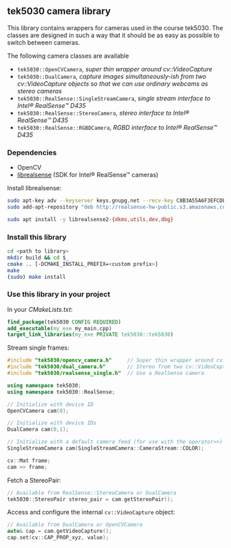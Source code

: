 ## tek5030 camera library
This library contains wrappers for cameras used in the course tek5030.
The classes are designed in such a way that it should be as easy as possible to switch between cameras.

The following camera classes are available
- `tek5030::OpenCVCamera`, _super thin wrapper around cv::VideoCapture_
- `tek5030::DualCamera`, _capture images simultaneously-ish from two cv::VideoCapture objects so that we can use ordinary webcams as stereo cameras_
- `tek5030::RealSense::SingleStreamCamera`, _single stream interface to Intel® RealSense™ D435_
- `tek5030::RealSense::StereoCamera`, _stereo interface to Intel® RealSense™ D435_
- `tek5030::RealSense::RGBDCamera`, _RGBD interface to Intel® RealSense™ D435_

### Dependencies
- OpenCV
- [librealsense](https://github.com/IntelRealSense/librealsense) (SDK for Intel® RealSense™ cameras)

Install librealsense:
```bash
sudo apt-key adv --keyserver keys.gnupg.net --recv-key C8B3A55A6F3EFCDE || sudo apt-key adv --keyserver hkp://keyserver.ubuntu.com:80 --recv-key C8B3A55A6F3EFCDE
sudo add-apt-repository "deb http://realsense-hw-public.s3.amazonaws.com/Debian/apt-repo $(lsb_release -sc) main" -u

sudo apt install -y librealsense2-{dkms,utils,dev,dbg}
```

### Install this library
```bash
cd <path to library>
mkdir build && cd $_
cmake .. [-DCMAKE_INSTALL_PREFIX=<custom prefix>]
make
(sudo) make install
```
### Use this library in your project
In your _CMakeLists.txt_:
```cmake
find_package(tek5030 CONFIG REQUIRED)
add_executable(my_exe my_main.cpp)
target_link_libraries(my_exe PRIVATE tek5030::tek5030)
```

Stream single frames:
```c++
#include "tek5030/opencv_camera.h"     // Super thin wrapper around cv::VideoCapture
#include "tek5030/dual_camera.h"       // Stereo from two cv::VideoCapture cameras
#include "tek5030/realsense_single.h"  // Use a RealSense camera

using namespace tek5030;
using namespace tek5030::RealSense;

// Initialize with device ID
OpenCVCamera cam(0);

// Initialize with device IDs 
DualCamera cam(0,1);

// Initialize with a default camera feed (for use with the operator>>)
SingleStreamCamera cam(SingleStreamCamera::CameraStream::COLOR);

cv::Mat frame;
cam >> frame;
```

Fetch a StereoPair:
```c++
// Available from RealSense::StereoCamera or DualCamera
tek5030::StereoPair stereo_pair = cam.getStereoPair();
```
Access and configure the internal `cv::VideoCapture` object:
```c++
// Available from DualCamera or OpenCVCamera
auto& cap = cam.getVideoCapture();
cap.set(cv::CAP_PROP_xyz, value); 
```

